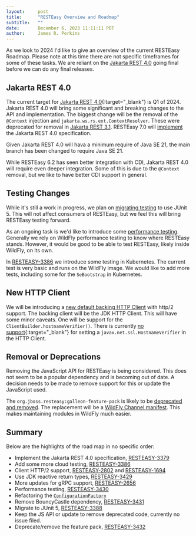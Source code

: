 ```yaml
---
layout:     post
title:      "RESTEasy Overview and Roadmap"
subtitle:   ""
date:       December 6, 2023 11:11:11 PDT
author:     James R. Perkins
---
```


As we look to 2024 I'd like to give an overview of the current RESTEasy Roadmap. Please note at this time there are not
specific timeframes for some of these tasks. We are reliant on the [Jakarta REST 4.0](https://jakarta.ee/specifications/restful-ws/4.0/)
going final before we can do any final releases.

## Jakarta REST 4.0

The current target for [Jakarta REST 4.0](https://jakarta.ee/specifications/restful-ws/4.0/){:target="_blank"} is Q1 of 2024. 
Jakarta REST 4.0  will bring some significant and breaking changes to the API and implementation. The biggest change 
will be the removal of the `@Context` injection and `jakarta.ws.rs.ext.ContextResolver`. These were deprecated for 
removal in [Jakarta REST 3.1](https://jakarta.ee/specifications/restful-ws/3.1/jakarta-restful-ws-spec-3.1#context-injection). 
RESTEasy 7.0 will [implement](https://issues.redhat.com/browse/RESTEASY-3379) the Jakarta REST 4.0 specification.

Given Jakarta REST 4.0 will hava a minimum require of Java SE 21, the main branch has been changed to require Java SE 21.

While RESTEasy 6.2 has seen better integration with CDI, Jakarta REST 4.0 will require even deeper integration. Some of
this is due to the `@Context` removal, but we like to have better CDI support in general.

## Testing Changes

While it's still a work in progress, we plan on [migrating testing](https://issues.redhat.com/browse/RESTEASY-3388) to
use JUnit 5. This will not affect consumers of RESTEasy, but we feel this will bring RESTEasy testing forward.

As an ongoing task is we'd like to introduce some [performance testing](https://issues.redhat.com/browse/RESTEASY-3430). 
Generally we rely on WildFly performance testing to know where RESTEasy stands. However, it would be good to be able 
to test RESTEasy, likely inside WildFly, on its own.

In [RESTEASY-3386](https://issues.redhat.com/browse/RESTEASY-3386) we introduce some testing in Kubernetes. The current
test is very basic and runs on the WildFly image. We would like to add more tests, including some for the `SeBootstrap`
in Kubernetes.

## New HTTP Client

We will be introducing a [new default backing HTTP Client](https://issues.redhat.com/browse/RESTEASY-1694) with
http/2 support. The backing client will be the JDK HTTP Client. This will have some minor caveats. One will be support
for the `ClientBuilder.hostnameVerifier()`. There is currently [no support](https://bugs.openjdk.org/browse/JDK-8213309){:target="_blank"}
for setting a `javax.net.ssl.HostnameVerifier` in the HTTP Client.

## Removal or Deprecations

Removing the JavaScript API for RESTEasy is being considered. This does not seem to be a popular dependency and is
becoming out of date. A decision needs to be made to remove support for this or update the JavaScript used.

The `org.jboss.resteasy:galleon-feature-pack` is likely to be [deprecated and removed](https://issues.redhat.com/browse/RESTEASY-3432).
The replacement will be a [WildFly Channel manifest](https://github.com/wildfly-extras/wildfly-channel/blob/d8642a52bcb67bc4c29428b3bc376d36d7f518a7/doc/spec.adoc).
This makes maintaining modules in WildFly much easier.

## Summary

Below are the highlights of the road map in no specific order:

* Implement the Jakarta REST 4.0 specification, [RESTEASY-3379](https://issues.redhat.com/browse/RESTEASY-3379)
* Add some more cloud testing, [RESTEASY-3386](https://issues.redhat.com/browse/RESTEASY-3386)
* Client HTTP/2 support, [RESTEASY-2802](https://issues.redhat.com/browse/RESTEASY-2802) and [RESTEASY-1694](https://issues.redhat.com/browse/RESTEASY-1694)
* Use JDK reactive return types, [RESTEASY-3429](https://issues.redhat.com/browse/RESTEASY-3429)
* More updates for gRPC support, [RESTEASY-2656](https://issues.redhat.com/browse/RESTEASY-2656)
* Performance testing, [RESTEASY-3430](https://issues.redhat.com/browse/RESTEASY-3430)
* Refactoring the [`ConfigurationFactory`](https://docs.google.com/document/d/1lEISSlw5GLHRFU8A0RFrs2R55qeunN1KN8t2qEWcYtQ/edit#heading=h.jwf7pylx1hke)
* Remove BouncyCastle dependency, [RESTEASY-3431](https://issues.redhat.com/browse/RESTEASY-3431)
* Migrate to JUnit 5, [RESTEASY-3388](https://issues.redhat.com/browse/RESTEASY-3388)
* Keep the JS API or update to remove deprecated code, currently no issue filed.
* Deprecate/remove the feature pack, [RESTEASY-3432](https://issues.redhat.com/browse/RESTEASY-3432)